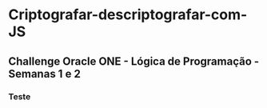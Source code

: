 # Criptografar-descriptografar-com-JS
## Challenge Oracle ONE - Lógica de Programação - Semanas 1 e 2
### Teste
